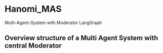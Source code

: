 # Hanomi_MAS
Multi-Agent-System with Moderator LangGraph

## Overview structure of a Multi Agent System with central Moderator


